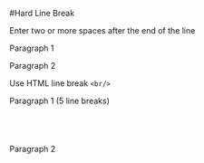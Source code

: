 #Hard Line Break

Enter two or more spaces after the end of the line

Paragraph 1

Paragraph 2


Use HTML line break `<br/>`

Paragraph 1 (5 line breaks)
<br/>
<br/>
<br/>
<br/>
<br/>
Paragraph 2